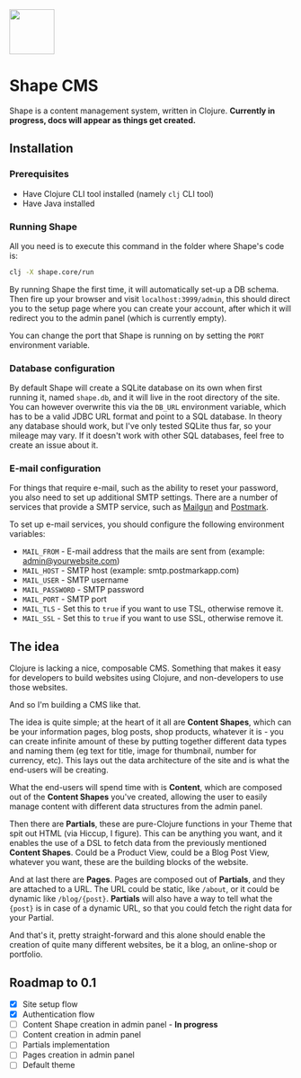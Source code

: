 <img src="https://github.com/askonomm/shape/assets/84135165/4297d93e-9a9e-4ba5-b6aa-72d6aef35930" width="80" />

# Shape CMS

Shape is a content management system, written in Clojure. **Currently in progress, docs will appear as things get created.**

## Installation

### Prerequisites

- Have Clojure CLI tool installed (namely `clj` CLI tool)
- Have Java installed

### Running Shape

All you need is to execute this command in the folder where Shape's code is:

```bash
clj -X shape.core/run
```

By running Shape the first time, it will automatically set-up a DB schema. Then fire up your browser and visit `localhost:3999/admin`, this should direct you to the setup page where you can create your account, after which it will redirect you to the admin panel (which is currently empty).

You can change the port that Shape is running on by setting the `PORT` environment variable.

### Database configuration

By default Shape will create a SQLite database on its own when first running it, named `shape.db`, and it will live in the root directory of the site. You can however overwrite this via the `DB_URL` environment variable, which has to be a valid JDBC URL format and point to a SQL database. In theory any database should work, but I've only tested SQLite thus far, so your mileage may vary. If it doesn't work with other SQL databases, feel free to create an issue about it.

### E-mail configuration

For things that require e-mail, such as the ability to reset your password, you also need to set up additional SMTP settings. There are a number of services that provide a SMTP service, such as [Mailgun]() and [Postmark](). 

To set up e-mail services, you should configure the following environment variables:

- `MAIL_FROM` - E-mail address that the mails are sent from (example: admin@yourwebsite.com)
- `MAIL_HOST` - SMTP host (example: smtp.postmarkapp.com)
- `MAIL_USER` - SMTP username
- `MAIL_PASSWORD` - SMTP password
- `MAIL_PORT` - SMTP port
- `MAIL_TLS` - Set this to `true` if you want to use TSL, otherwise remove it.
- `MAIL_SSL` - Set this to `true` if you want to use SSL, otherwise remove it.

## The idea

Clojure is lacking a nice, composable CMS. Something that makes it easy for developers to build websites using Clojure, and non-developers to use those websites. 

And so I'm building a CMS like that. 

The idea is quite simple; at the heart of it all are **Content Shapes**, which can be your information pages, blog posts, shop products, whatever it is - you can create infinite amount of these by putting together different data types and naming them (eg text for title, image for thumbnail, number for currency, etc). This lays out the data architecture of the site and is what the end-users will be creating. 

What the end-users will spend time with is **Content**, which are composed out of the **Content Shapes** you've created, allowing the user to easily manage content with different data structures from the admin panel.

Then there are **Partials**, these are pure-Clojure functions in your Theme that spit out HTML (via Hiccup, I figure). This can be anything you want, and it enables the use of a DSL to fetch data from the previously mentioned **Content Shapes**. Could be a Product View, could be a Blog Post View, whatever you want, these are the building blocks of the website. 

And at last there are **Pages**. Pages are composed out of **Partials**, and they are attached to a URL. The URL could be static, like `/about`, or it could be dynamic like `/blog/{post}`. **Partials** will also have a way to tell what the `{post}` is in case of a dynamic URL, so that you could fetch the right data for your Partial. 

And that's it, pretty straight-forward and this alone should enable the creation of quite many different websites, be it a blog, an online-shop or portfolio. 

## Roadmap to 0.1

- [x] Site setup flow
- [x] Authentication flow
- [ ] Content Shape creation in admin panel - **In progress** 
- [ ] Content creation in admin panel
- [ ] Partials implementation
- [ ] Pages creation in admin panel
- [ ] Default theme
